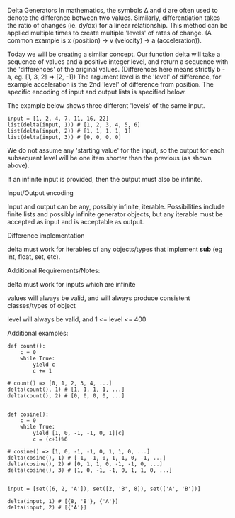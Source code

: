 Delta Generators
In mathematics, the symbols Δ and d are often used to denote the difference between two values. Similarly, differentiation takes the ratio of changes (ie. dy/dx) for a linear relationship. This method can be applied multiple times to create multiple 'levels' of rates of change. (A common example is x (position) -> v (velocity) -> a (acceleration)).

Today we will be creating a similar concept. Our function delta will take a sequence of values and a positive integer level, and return a sequence with the 'differences' of the original values. (Differences here means strictly b - a, eg. [1, 3, 2] => [2, -1]) The argument level is the 'level' of difference, for example acceleration is the 2nd 'level' of difference from position. The specific encoding of input and output lists is specified below.

The example below shows three different 'levels' of the same input.
```
input = [1, 2, 4, 7, 11, 16, 22]
list(delta(input, 1)) # [1, 2, 3, 4, 5, 6]
list(delta(input, 2)) # [1, 1, 1, 1, 1]
list(delta(input, 3)) # [0, 0, 0, 0]
```
We do not assume any 'starting value' for the input, so the output for each subsequent level will be one item shorter than the previous (as shown above).

If an infinite input is provided, then the output must also be infinite.

Input/Output encoding

Input and output can be any, possibly infinite, iterable. Possibilities include finite lists and possibly infinite generator objects, but any iterable must be accepted as input and is acceptable as output.

Difference implementation

delta must work for iterables of any objects/types that implement __sub__ (eg int, float, set, etc).

Additional Requirements/Notes:

delta must work for inputs which are infinite

values will always be valid, and will always produce consistent classes/types of object

level will always be valid, and 1 <= level <= 400

Additional examples:
```
def count():
    c = 0
    while True:
        yield c
        c += 1

# count() => [0, 1, 2, 3, 4, ...]
delta(count(), 1) # [1, 1, 1, 1, ...]
delta(count(), 2) # [0, 0, 0, 0, ...]


def cosine():
    c = 0
    while True:
        yield [1, 0, -1, -1, 0, 1][c]
        c = (c+1)%6

# cosine() => [1, 0, -1, -1, 0, 1, 1, 0, ...]
delta(cosine(), 1) # [-1, -1, 0, 1, 1, 0, -1, ...]
delta(cosine(), 2) # [0, 1, 1, 0, -1, -1, 0, ...]
delta(cosine(), 3) # [1, 0, -1, -1, 0, 1, 1, 0, ...]


input = [set([6, 2, 'A']), set([2, 'B', 8]), set(['A', 'B'])]

delta(input, 1) # [{8, 'B'}, {'A'}]
delta(input, 2) # [{'A'}]
```
